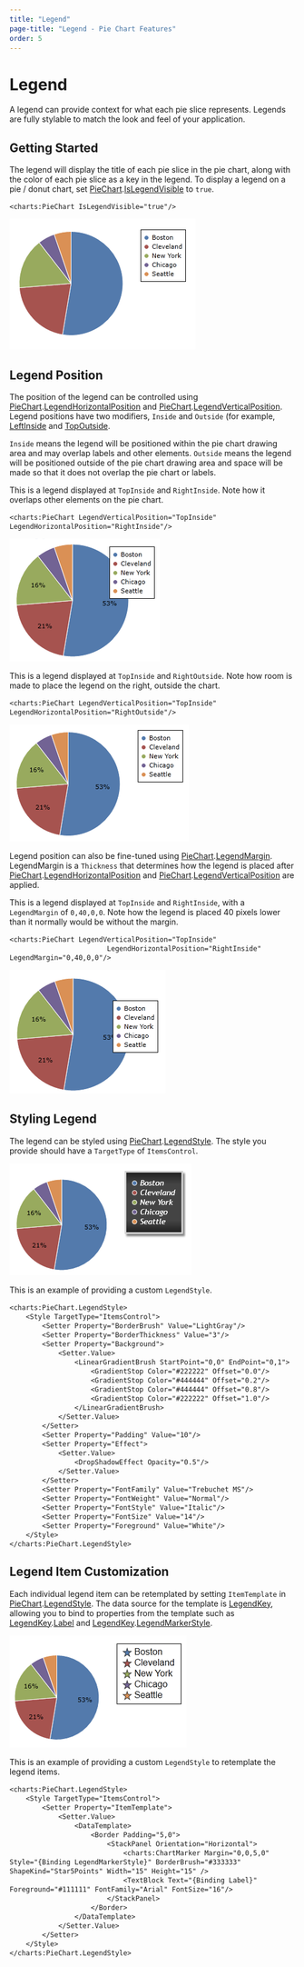 ```yaml
---
title: "Legend"
page-title: "Legend - Pie Chart Features"
order: 5
---
```

# Legend

A legend can provide context for what each pie slice represents.  Legends are fully stylable to match the look and feel of your application.

## Getting Started

The legend will display the title of each pie slice in the pie chart, along with the color of each pie slice as a key in the legend.  To display a legend on a pie / donut chart, set [PieChart](xref:@ActiproUIRoot.Controls.Charts.PieChart).[IsLegendVisible](xref:@ActiproUIRoot.Controls.Charts.PieChart.IsLegendVisible) to `true`.

```xaml
<charts:PieChart IsLegendVisible="true"/>
```

![Screenshot](../images/pie-legend1.png)

## Legend Position

The position of the legend can be controlled using [PieChart](xref:@ActiproUIRoot.Controls.Charts.PieChart).[LegendHorizontalPosition](xref:@ActiproUIRoot.Controls.Charts.PieChart.LegendHorizontalPosition) and [PieChart](xref:@ActiproUIRoot.Controls.Charts.PieChart).[LegendVerticalPosition](xref:@ActiproUIRoot.Controls.Charts.PieChart.LegendVerticalPosition).  Legend positions have two modifiers, `Inside` and `Outside` (for example, [LeftInside](xref:@ActiproUIRoot.Controls.Charts.LegendHorizontalPosition.LeftInside) and [TopOutside](xref:@ActiproUIRoot.Controls.Charts.LegendVerticalPosition.TopOutside).

`Inside` means the legend will be positioned within the pie chart drawing area and may overlap labels and other elements. `Outside` means the legend will be positioned outside of the pie chart drawing area and space will be made so that it does not overlap the pie chart or labels.

This is a legend displayed at `TopInside` and `RightInside`.  Note how it overlaps other elements on the pie chart.

```xaml
<charts:PieChart LegendVerticalPosition="TopInside" LegendHorizontalPosition="RightInside"/>
```

![Screenshot](../images/pie-legend2.png)

This is a legend displayed at `TopInside` and `RightOutside`.  Note how room is made to place the legend on the right, outside the chart.

```xaml
<charts:PieChart LegendVerticalPosition="TopInside" LegendHorizontalPosition="RightOutside"/>
```

![Screenshot](../images/pie-legend3.png)

Legend position can also be fine-tuned using [PieChart](xref:@ActiproUIRoot.Controls.Charts.PieChart).[LegendMargin](xref:@ActiproUIRoot.Controls.Charts.PieChart.LegendMargin).  LegendMargin is a `Thickness` that determines how the legend is placed after [PieChart](xref:@ActiproUIRoot.Controls.Charts.PieChart).[LegendHorizontalPosition](xref:@ActiproUIRoot.Controls.Charts.PieChart.LegendHorizontalPosition) and [PieChart](xref:@ActiproUIRoot.Controls.Charts.PieChart).[LegendVerticalPosition](xref:@ActiproUIRoot.Controls.Charts.PieChart.LegendVerticalPosition) are applied.

This is a legend displayed at `TopInside` and `RightInside`, with a `LegendMargin` of `0,40,0,0`.  Note how the legend is placed 40 pixels lower than it normally would be without the margin.

```xaml
<charts:PieChart LegendVerticalPosition="TopInside" 
						LegendHorizontalPosition="RightInside" LegendMargin="0,40,0,0"/>
```

![Screenshot](../images/pie-legend4.png)

## Styling Legend

The legend can be styled using [PieChart](xref:@ActiproUIRoot.Controls.Charts.PieChart).[LegendStyle](xref:@ActiproUIRoot.Controls.Charts.PieChart.LegendStyle).  The style you provide should have a `TargetType` of `ItemsControl`.

![Screenshot](../images/pie-legend5.png)

This is an example of providing a custom `LegendStyle`.

```xaml
<charts:PieChart.LegendStyle>
	<Style TargetType="ItemsControl">
		<Setter Property="BorderBrush" Value="LightGray"/>
		<Setter Property="BorderThickness" Value="3"/>
		<Setter Property="Background">
			<Setter.Value>
				<LinearGradientBrush StartPoint="0,0" EndPoint="0,1">
					<GradientStop Color="#222222" Offset="0.0"/>
					<GradientStop Color="#444444" Offset="0.2"/>
					<GradientStop Color="#444444" Offset="0.8"/>
					<GradientStop Color="#222222" Offset="1.0"/>
				</LinearGradientBrush>
			</Setter.Value>
		</Setter>
		<Setter Property="Padding" Value="10"/>
		<Setter Property="Effect">
			<Setter.Value>
				<DropShadowEffect Opacity="0.5"/>
			</Setter.Value>
		</Setter>
		<Setter Property="FontFamily" Value="Trebuchet MS"/>
		<Setter Property="FontWeight" Value="Normal"/>
		<Setter Property="FontStyle" Value="Italic"/>
		<Setter Property="FontSize" Value="14"/>
		<Setter Property="Foreground" Value="White"/>
	</Style>
</charts:PieChart.LegendStyle>
```

## Legend Item Customization

Each individual legend item can be retemplated by setting `ItemTemplate` in [PieChart](xref:@ActiproUIRoot.Controls.Charts.PieChart).[LegendStyle](xref:@ActiproUIRoot.Controls.Charts.PieChart.LegendStyle).  The data source for the template is [LegendKey](xref:@ActiproUIRoot.Controls.Charts.LegendKey), allowing you to bind to properties from the template such as [LegendKey](xref:@ActiproUIRoot.Controls.Charts.LegendKey).[Label](xref:@ActiproUIRoot.Controls.Charts.LegendKey.Label) and [LegendKey](xref:@ActiproUIRoot.Controls.Charts.LegendKey).[LegendMarkerStyle](xref:@ActiproUIRoot.Controls.Charts.LegendKey.LegendMarkerStyle).

![Screenshot](../images/pie-legend6.png)

This is an example of providing a custom `LegendStyle` to retemplate the legend items.

```xaml
<charts:PieChart.LegendStyle>
	<Style TargetType="ItemsControl">
		<Setter Property="ItemTemplate">
			<Setter.Value>
				<DataTemplate>
					<Border Padding="5,0">
						<StackPanel Orientation="Horizontal">
							<charts:ChartMarker Margin="0,0,5,0" Style="{Binding LegendMarkerStyle}" BorderBrush="#333333" ShapeKind="Star5Points" Width="15" Height="15" />
							<TextBlock Text="{Binding Label}" Foreground="#111111" FontFamily="Arial" FontSize="16"/>
						</StackPanel>
					</Border>
				</DataTemplate>
			</Setter.Value>
		</Setter>
	</Style>
</charts:PieChart.LegendStyle>
```
